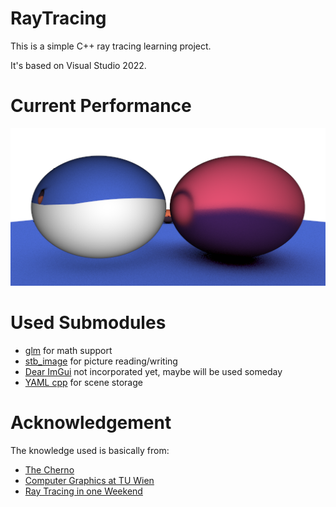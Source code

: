 # RayTracing

This is a simple C++ ray tracing learning project.

It's based on Visual Studio 2022.

# Current Performance

![](testpic.png)

# Used Submodules

- [glm](https://github.com/g-truc/glm) for math support
- [stb_image](https://github.com/nothings/stb) for picture reading/writing
- [Dear ImGui](https://github.com/ocornut/imgui) not incorporated yet, maybe will be used someday
- [YAML cpp](https://github.com/jbeder/yaml-cpp) for scene storage

# Acknowledgement

The knowledge used is basically from:

- [The Cherno](https://www.youtube.com/c/TheChernoProject)
- [Computer Graphics at TU Wien](https://www.youtube.com/channel/UCS9CFdjdEcq_NhaSFb_P-yA)
- [Ray Tracing in one Weekend](https://raytracing.github.io/books/RayTracingInOneWeekend.html#metal/anabstractclassformaterials)
